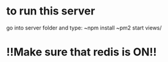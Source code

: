 # to run this server
go into server folder and type:
~npm install
~pm2 start views/

# !!Make sure that redis is ON!!

